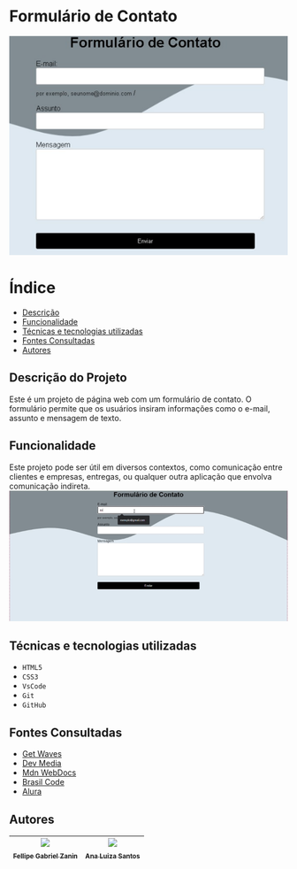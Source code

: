 # Formulário de Contato

![Site](img/form-contato.png)

# Índice 
* [Descrição](#descrição-do-projeto)
* [Funcionalidade](#funcionalidade)
* [Técnicas e tecnologias utilizadas](#técnicas-e-tecnologias-utilizadas)
* [Fontes Consultadas](#fontes-consultadas)
* [Autores](#autores)

## Descrição do Projeto
Este é um projeto de página web com um formulário de contato. O formulário permite que os usuários insiram informações como o e-mail, assunto e mensagem de texto.

## Funcionalidade 
Este projeto pode ser útil em diversos contextos, como comunicação entre clientes e empresas, entregas, ou qualquer outra aplicação que envolva comunicação indireta.
![Gif](img/gif-readme.gif)

## Técnicas e tecnologias utilizadas
* ``HTML5``
* ``CSS3``
* ``VsCode``
* ``Git``
* ``GitHub``

## Fontes Consultadas 
* [Get Waves](https://getwaves.io/)
* [Dev Media](https://www.devmedia.com.br/customizando-formularios-com-css/37212)
* [Mdn WebDocs](https://developer.mozilla.org/en-US/docs/Web/HTML/Element/form)
* [Brasil Code](https://www.brasilcode.com.br/10-geradores-de-codigos-css-prontos-e-gratuitos/)
* [Alura](https://www.alura.com.br/artigos/como-colocar-projeto-no-ar-com-github-pages)

## Autores
| [<img loading="lazy" src="https://avatars.githubusercontent.com/u/140712280?v=4" width=115><br><sub>Fellipe Gabriel Zanin</sub>](https://github.com/Fell1pe) |  [<img loading="lazy" src="https://avatars.githubusercontent.com/u/140712281?v=4" width=115><br><sub>Ana Luiza Santos</sub>](https://github.com/AnaLu1za) |  
| :---: | :---: |